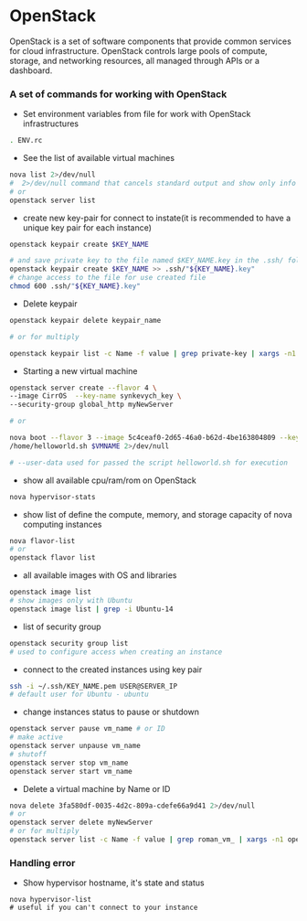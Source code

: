 # OpenStack

OpenStack is a set of software components that provide common services for cloud infrastructure. OpenStack controls large pools of compute, storage, and networking resources, all managed through APIs or a dashboard.

### A set of commands for working with OpenStack

- Set environment variables from file for work with OpenStack infrastructures

```bash
. ENV.rc
```

- See the list of available virtual machines

```bash
nova list 2>/dev/null
#  2>/dev/null command that cancels standard output and show only info about running VM
# or
openstack server list
```

- create new key-pair for connect to instate(it is recommended to have a unique key pair for each instance)

```bash
openstack keypair create $KEY_NAME

# and save private key to the file named $KEY_NAME.key in the .ssh/ folder
openstack keypair create $KEY_NAME >> .ssh/"${KEY_NAME}.key"
# change access to the file for use created file
chmod 600 .ssh/"${KEY_NAME}.key"
```

- Delete keypair

```bash
openstack keypair delete keypair_name

# or for multiply

openstack keypair list -c Name -f value | grep private-key | xargs -n1 openstack keypair delete
```

- Starting a new virtual machine

```bash
openstack server create --flavor 4 \
--image CirrOS  --key-name synkevych_key \
--security-group global_http myNewServer

# or

nova boot --flavor 3 --image 5c4ceaf0-2d65-46a0-b62d-4be163804809 --key-name cloud_key --security-groups d134acb2-e6bc-4c82-a294-9617fdf7bf07 --user-data \
/home/helloworld.sh $VMNAME 2>/dev/null

# --user-data used for passed the script helloworld.sh for execution
```

- show all available cpu/ram/rom on OpenStack

```bash
nova hypervisor-stats
```

- show list of define the compute, memory, and storage capacity of nova computing instances

```bash
nova flavor-list
# or
openstack flavor list
```

- all available images with OS and libraries

```bash
openstack image list
# show images only with Ubuntu
openstack image list | grep -i Ubuntu-14
```

- list of security group

```bash
openstack security group list
# used to configure access when creating an instance
```

- connect to the created instances using key pair

```bash
ssh -i ~/.ssh/KEY_NAME.pem USER@SERVER_IP
# default user for Ubuntu - ubuntu
```

- change instances status to pause or shutdown

```bash
openstack server pause vm_name # or ID
# make active
openstack server unpause vm_name
# shutoff
openstack server stop vm_name
openstack server start vm_name
```

- Delete a virtual machine by Name or ID

```bash
nova delete 3fa580df-0035-4d2c-809a-cdefe66a9d41 2>/dev/null
# or
openstack server delete myNewServer
# or for multiply
openstack server list -c Name -f value | grep roman_vm_ | xargs -n1 openstack server delete
```

### Handling error

- Show hypervisor hostname, it's state and status

```bashсистеми
nova hypervisor-list
# useful if you can't connect to your instance
```
